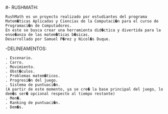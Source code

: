 #- RUSHMATH:

	RushMath es un proyecto realizado por estudiantes del programa Matem�ticas Aplicadas y Ciencias de la Computaci�n para el curso de Programaci�n de Computadores.
	En este se busca crear una herramienta did�ctica y divertida para la ense�anza de las matem�ticas b�sicas.
	Desarrollado por Samuel P�rez y Nicol�s Duque.

-DELINEAMENTOS:

	. Escenario.
	. Carro.
	. Movimiento.
	. Obst�culos.
	. Problemas matem�ticos.
	. Progresi�n del juego.
	. Sistema de puntuaci�n.
	(A partir de este momento, ya se cre� la base principal del juego, lo dem�s ser� opcional respecto al tiempo restante)
	. Men�.
	. Ranking de puntuaci�n.
	. Dem�s.

